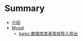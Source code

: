 # Summary

* [介绍](README.md)
* [Mysql](mysql/README.md)
  * [baisc:数据库库表常规导入导出](mysql/basic/mysql_database_export.md)
